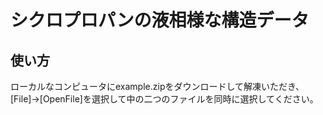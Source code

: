 # シクロプロパンの液相様な構造データ
## 使い方
ローカルなコンピュータにexample.zipをダウンロードして解凍いただき、[File]→[OpenFile]を選択して中の二つのファイルを同時に選択してください。